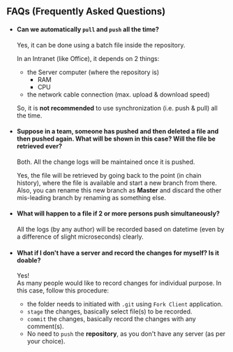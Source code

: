 ## FAQs (Frequently Asked Questions)
* #### Can we automatically `pull` and `push` all the time?
	Yes, it can be done using a batch file inside the repository.

	In an Intranet (like Office), it depends on 2 things:
	- the Server computer (where the repository is)
		+ RAM
		+ CPU 
	- the network cable connection (max. upload & download speed)

	So, it is __not recommended__ to use synchronization (i.e. push & pull) all the time.

* #### Suppose in a team, someone has pushed and then deleted a file and then pushed again. What will be shown in this case? Will the file be retrieved ever?
	Both. All the change logs will be maintained once it is pushed. <br/>

	Yes, the file will be retrieved by going back to the point (in chain history), where the file is available and start a new branch from there. Also, you can rename this new branch as __Master__ and discard the other mis-leading branch by renaming as something else.

* #### What will happen to a file if 2 or more persons push simultaneously?
	All the logs (by any author) will be recorded based on datetime (even by a difference of slight microseconds) clearly.

* #### What if I don't have a server and record the changes for myself? Is it doable?
	Yes! <br/>
	As many people would like to record changes for individual purpose. In this case, follow this procedure:
	- the folder needs to initiated with `.git` using `Fork Client` application. 
	- `stage` the changes, basically select file(s) to be recorded.
	- `commit` the changes, basically record the changes with any comment(s).
	- No need to `push` the __repository__, as you don't have any server (as per your choice).

